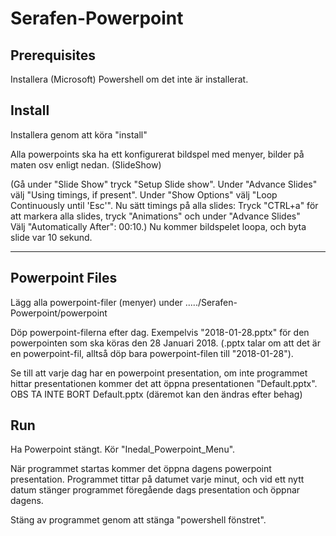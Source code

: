 ﻿# Serafen-Powerpoint

## Prerequisites
Installera (Microsoft) Powershell om det inte är installerat.


## Install
Installera genom att köra "install"

Alla powerpoints ska ha ett konfigurerat bildspel med menyer, bilder på maten osv enligt nedan. (SlideShow)

(Gå under "Slide Show" tryck "Setup Slide show". Under "Advance Slides" välj "Using timings, if present".
Under "Show Options" välj "Loop Continuously until 'Esc'". 
Nu sätt timings på alla slides: Tryck "CTRL+a" för att markera alla slides, tryck "Animations" och under "Advance Slides"  
Välj "Automatically After": 00:10.) Nu kommer bildspelet loopa, och byta slide var 10 sekund.


----------------------

## Powerpoint Files
Lägg alla powerpoint-filer (menyer) under ...../Serafen-Powerpoint/powerpoint

Döp powerpoint-filerna efter dag. Exempelvis "2018-01-28.pptx" för den powerpointen som ska köras den 28 Januari 2018. (.pptx talar om att det är en powerpoint-fil, alltså döp bara powerpoint-filen till "2018-01-28").


Se till att varje dag har en powerpoint presentation, om inte programmet hittar presentationen kommer det att öppna presentationen "Default.pptx".
OBS TA INTE BORT Default.pptx (däremot kan den ändras efter behag)

## Run
Ha Powerpoint stängt. Kör "Inedal_Powerpoint_Menu".

När programmet startas kommer det öppna dagens powerpoint presentation.
Programmet tittar på datumet varje minut, och vid ett nytt datum stänger programmet föregående dags presentation och öppnar dagens.

Stäng av programmet genom att stänga "powershell fönstret".
